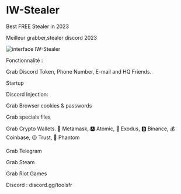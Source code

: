 # IW-Stealer
Best FREE Stealer in 2023

Meilleur grabber,stealer discord 2023 

![interface IW-Stealer](https://github.com/discordToolsFR/IW-Stealer/assets/153363674/a88da8b7-a467-4b5d-8803-834a2e033eae)


Fonctionnalité : 

Grab Discord Token, Phone Number, E-mail and HQ Friends.

Startup

Discord Injection:

Grab Browser cookies & passwords

Grab specials files

Grab Crypto Wallets. 🦊 Metamask, 🅰️ Atomic, 👾 Exodus, 🅱️ Binance, 💰 Coinbase, 🟡 Trust, 👻 Phantom

Grab Telegram

Grab Steam

Grab Riot Games



Discord : discord.gg/toolsfr
